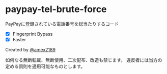# paypay-tel-brute-force

PayPayに登録されている電話番号を総当たりするコード

- [x] Fingerprint Bypass
- [x] Faster

Created by [@amex2189](https://twitter.com/amex2189)

<!-- Created by @amex2189 -->

如何なる無断転載、無断使用、二次配布、改造も禁じます。
違反者には当方の定める罰則を適用可能なものとします。
